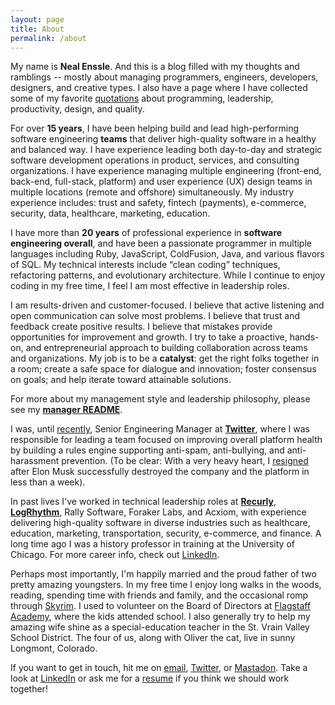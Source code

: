 ```yaml
---
layout: page
title: About
permalink: /about
---
```


My name is **Neal Enssle**. And this is a blog filled with my thoughts and ramblings -- mostly about managing programmers, engineers, developers, designers, and creative types. I also have a page where I have collected some of my favorite [quotations](/quotes) about programming, leadership, productivity, design, and quality.

For over **15 years**, I have been helping build and lead high-performing software engineering **teams** that deliver high-quality software in a healthy and balanced way. I have experience leading both day-to-day and strategic software development operations in product, services, and consulting organizations. I have experience managing multiple engineering (front-end, back-end, full-stack, platform) and user experience (UX) design teams in multiple locations (remote and offshore) simultaneously. My industry experience includes: trust and safety, fintech (payments), e-commerce, security, data, healthcare, marketing, education.

I have more than **20 years** of professional experience in **software engineering overall**, and have been a passionate programmer in multiple languages including Ruby, JavaScript, ColdFusion, Java, and various flavors of SQL. My technical interests include “clean coding” techniques, refactoring patterns, and evolutionary architecture. While I continue to enjoy coding in my free time, I feel I am most effective in leadership roles.

I am results-driven and customer-focused. I believe that active listening and open communication can solve most problems. I believe that trust and feedback create positive results. I believe that mistakes provide opportunities for improvement and growth. I try to take a proactive, hands-on, and entrepreneurial approach to building collaboration across teams and organizations. My job is to be a **catalyst**: get the right folks together in a room; create a safe space for dialogue and innovation; foster consensus on goals; and help iterate toward attainable solutions. 

For more about my management style and leadership philosophy, please see my **[manager README](/README)**.

I was, until [recently](https://twitter.com/nealenssle/status/1590725111514296320), Senior Engineering Manager at **[Twitter](https://twitter.com/nealenssle)**, where I was responsible for leading a team focused on improving overall platform health by building a rules engine supporting anti-spam, anti-bullying, and anti-harassment prevention. (To be clear: With a very heavy heart, I [resigned](https://twitter.com/nealenssle/status/1589783478157348865) after Elon Musk successfully destroyed the company and the platform in less than a week).

In past lives I've worked in technical leadership roles at **[Recurly](https://recurly.com)**, **[LogRhythm](https://logrhythm.com)**, Rally Software, Foraker Labs, and Acxiom, with experience delivering high-quality software in diverse industries such as healthcare, education, marketing, transportation, security, e-commerce, and finance. A long time ago I was a history professor in training at the University of Chicago. For more career info, check out [LinkedIn](https://www.linkedin.com/in/nealenssle).

Perhaps most importantly, I'm happily married and the proud father of two pretty amazing youngsters. In my free time I enjoy long walks in the woods, reading, spending time with friends and family, and the occasional romp through [Skyrim](https://en.wikipedia.org/wiki/The_Elder_Scrolls_V:_Skyrim). I used to volunteer on the Board of Directors at [Flagstaff Academy](http://flagstaffacademy.org), where the kids attended school. I also generally try to help my amazing wife shine as a special-education teacher in the St. Vrain Valley School District. The four of us, along with Oliver the cat, live in sunny Longmont, Colorado. 

If you want to get in touch, hit me on [email](mail&#116;&#111;&#58;%&#54;5&#110;ssl&#101;+&#37;77eb&#64;&#103;%6Dail&#46;c%&#54;Fm), [Twitter](http://twitter.com/nealenssle), or [Mastadon](https://macaw.social/@nealenssle). Take a look at [LinkedIn](https://www.linkedin.com/in/nealenssle) or ask me for a [resume](https://go.enssle.me/resume) if you think we should work together!
